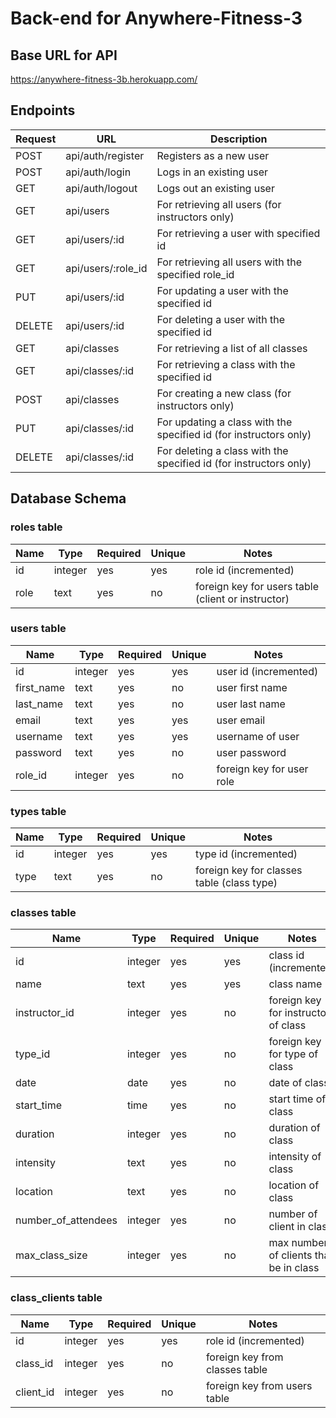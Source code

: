 
# Back-end for Anywhere-Fitness-3

## Base URL for API 
https://anywhere-fitness-3b.herokuapp.com/


## Endpoints
| Request | URL | Description |
| ------- | --- | ----------- |
| POST | api/auth/register | Registers as a new user |
| POST | api/auth/login | Logs in an existing user |
| GET  | api/auth/logout | Logs out an existing user |
| GET | api/users | For retrieving all users (for instructors only) |
| GET | api/users/:id | For retrieving a user with specified id |
| GET | api/users/:role_id | For retrieving all users with the specified role_id |
| PUT  | api/users/:id | For updating a user with the specified id |
| DELETE | api/users/:id | For deleting a user with the specified id |
| GET | api/classes | For retrieving a list of all classes |
| GET | api/classes/:id | For retrieving a class with the specified id |
| POST | api/classes | For creating a new class (for instructors only) |
| PUT  | api/classes/:id | For updating a class with the specified id (for instructors only) |
| DELETE | api/classes/:id | For deleting a class with the specified id (for instructors only) |


## Database Schema

### roles table
| Name | Type | Required | Unique | Notes |
| ---- | ---- | -------- | ------ | ----- |
| id | integer | yes | yes | role id (incremented) |
| role | text | yes | no | foreign key for users table (client or instructor) |

### users table
| Name | Type | Required | Unique | Notes |
| ---- | ---- | -------- | ------ | ----- |
| id | integer | yes | yes | user id (incremented) |
| first_name | text | yes | no | user first name |
| last_name | text | yes | no | user last name |
| email | text | yes | yes | user email |
| username | text | yes | yes | username of user |
| password | text | yes | no | user password |
| role_id | integer | yes | no | foreign key for user role |

### types table
| Name | Type | Required | Unique | Notes |
| ---- | ---- | -------- | ------ | ----- |
| id | integer | yes | yes | type id (incremented) |
| type | text | yes | no | foreign key for classes table (class type) |

### classes table
| Name | Type | Required | Unique | Notes |
| ---- | ---- | -------- | ------ | ----- |
| id | integer | yes | yes | class id (incremented) |
| name | text | yes | yes | class name |
| instructor_id | integer | yes | no | foreign key for instructor of class |
| type_id | integer | yes | no | foreign key for type of class |
| date | date | yes | no | date of class |
| start_time | time | yes | no | start time of class |
| duration | integer | yes | no | duration of class |
| intensity | text | yes | no | intensity of class |
| location | text | yes | no | location of class |
| number_of_attendees | integer | yes | no | number of client in class |
| max_class_size | integer | yes | no | max number of clients that be in class |

### class_clients table
| Name | Type | Required | Unique | Notes |
| ---- | ---- | -------- | ------ | ----- |
| id | integer | yes | yes | role id (incremented) |
| class_id | integer | yes | no | foreign key from classes table |
| client_id | integer | yes | no | foreign key from users table |

